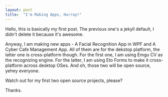 ```yaml
---
layout: post
title:  "I'm Making Apps, Hurray!"
---
```

Hello, this is basically my first post. The previous one's a jekyll default, I didn't delete it because it's awesome.

Anyway, I am making new apps - A Facial Recognition App in WPF and A Cyber Cafe Management App. All of them are for the dekstop platform, the latter one is cross-platform though.
For the first one, I am using Emgu CV as the recognizing engine. For the latter, I am using Eto Forms to make it cross-platform across desktop OSes.
And oh, those two will be open source, yehey everyone.

Watch out for my first two open source projects, please?

Thanks.